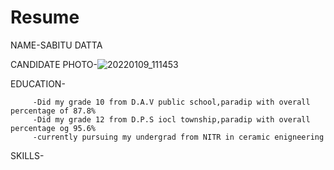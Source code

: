 # Resume
NAME-SABITU DATTA

CANDIDATE PHOTO-![20220109_111453](https://user-images.githubusercontent.com/97375715/148671713-1dbb5698-ea28-45fe-9ec3-e33de0e77a49.jpg)


EDUCATION-

         -Did my grade 10 from D.A.V public school,paradip with overall percentage of 87.8%
         -Did my grade 12 from D.P.S iocl township,paradip with overall percentage og 95.6%
         -currently pursuing my undergrad from NITR in ceramic enigneering

SKILLS- 
